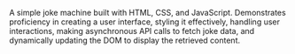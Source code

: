 A simple joke machine built with HTML, CSS, and JavaScript. Demonstrates proficiency in creating a user interface, styling it effectively, handling user interactions, making asynchronous API calls to fetch joke data, and dynamically updating the DOM to display the retrieved content.
